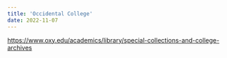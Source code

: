 ```yaml
---
title: 'Occidental College'
date: 2022-11-07
---
```

https://www.oxy.edu/academics/library/special-collections-and-college-archives
